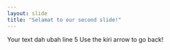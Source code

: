 ```yaml
---
layout: slide 
title: "Selamat to our second slide!"
---
```

Your text dah ubah line 5
Use the kiri arrow to go back!
